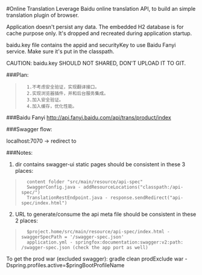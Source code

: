 #Online Translation
Leverage Baidu online translation API, to build an simple translation plugin of browser.

Application doesn't persist any data. The embedded H2 database is for cache purpose only. It's dropped and recreated during application startup.

baidu.key file contains the appid and securityKey to use Baidu Fanyi service. Make sure it's put in the classpath. 

CAUTION:
baidu.key SHOULD NOT SHARED, DON'T UPLOAD IT TO GIT.


###Plan:
>       1.不考虑安全验证，实现翻译接口。
>       2.实现浏览器插件，并和后台服务集成。
>       3.加入安全验证。
>       4.加入缓存，优化性能。

###Baidu Fanyi
http://api.fanyi.baidu.com/api/trans/product/index


###Swagger flow:

localhost:7070
    -> redirect to 

###Notes:  
1. dir contains swagger-ui static pages should be consistent in these 3 places: 
>       content folder "src/main/resource/api-spec"  
>       SwaggerConfig.java - addResourceLocations("classpath:/api-spec/")  
>       TranslationRestEndpoint.java - response.sendRedirect("api-spec/index.html")  

2. URL to generate/consume the api meta file should be consistent in these 2 places:
>       $project.home/src/main/resource/api-spec/index.html - swaggerSpecPath = '/swagger-spec.json'
>       application.yml - springfox:documentation:swagger:v2:path: /swagger-spec.json (check the app port as well)

To get the prod war (excluded swagger):
gradle clean prodExclude war -Dspring.profiles.active=$pringBootProfileName


